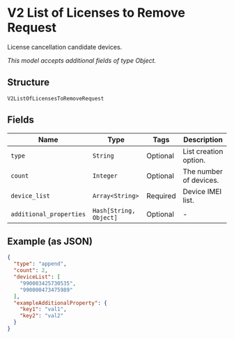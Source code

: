 
# V2 List of Licenses to Remove Request

License cancellation candidate devices.

*This model accepts additional fields of type Object.*

## Structure

`V2ListOfLicensesToRemoveRequest`

## Fields

| Name | Type | Tags | Description |
|  --- | --- | --- | --- |
| `type` | `String` | Optional | List creation option. |
| `count` | `Integer` | Optional | The number of devices. |
| `device_list` | `Array<String>` | Required | Device IMEI list. |
| `additional_properties` | `Hash[String, Object]` | Optional | - |

## Example (as JSON)

```json
{
  "type": "append",
  "count": 2,
  "deviceList": [
    "990003425730535",
    "990000473475989"
  ],
  "exampleAdditionalProperty": {
    "key1": "val1",
    "key2": "val2"
  }
}
```

